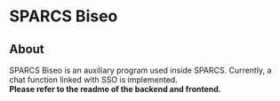 # SPARCS Biseo
## About

SPARCS Biseo is an auxiliary program used inside SPARCS. Currently, a chat function linked with SSO is implemented.   
**Please refer to the readme of the backend and frontend.**